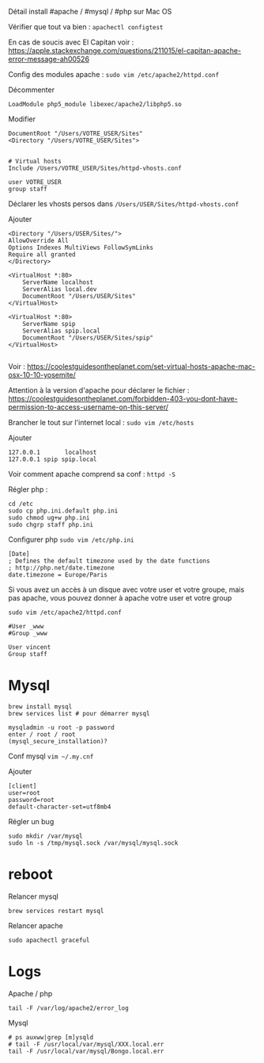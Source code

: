 Détail install #apache / #mysql / #php sur Mac OS

Vérifier que tout va bien : `apachectl configtest`

En cas de soucis avec El Capitan voir : https://apple.stackexchange.com/questions/211015/el-capitan-apache-error-message-ah00526

Config des modules apache : `sudo vim /etc/apache2/httpd.conf`

Décommenter
```
LoadModule php5_module libexec/apache2/libphp5.so
```

Modifier
```
DocumentRoot "/Users/VOTRE_USER/Sites"
<Directory "/Users/VOTRE_USER/Sites">


# Virtual hosts
Include /Users/VOTRE_USER/Sites/httpd-vhosts.conf

user VOTRE_USER
group staff

```

Déclarer les vhosts persos dans `/Users/USER/Sites/httpd-vhosts.conf`

Ajouter
```
<Directory "/Users/USER/Sites/">
AllowOverride All
Options Indexes MultiViews FollowSymLinks
Require all granted
</Directory>

<VirtualHost *:80>
    ServerName localhost
    ServerAlias local.dev
    DocumentRoot "/Users/USER/Sites"
</VirtualHost>

<VirtualHost *:80>
    ServerName spip
    ServerAlias spip.local
    DocumentRoot "/Users/USER/Sites/spip"
</VirtualHost>


```

Voir : https://coolestguidesontheplanet.com/set-virtual-hosts-apache-mac-osx-10-10-yosemite/

Attention à la version d'apache pour déclarer le fichier  : https://coolestguidesontheplanet.com/forbidden-403-you-dont-have-permission-to-access-username-on-this-server/

Brancher le tout sur l'internet local : `sudo vim /etc/hosts`

Ajouter
```
127.0.0.1       localhost
127.0.0.1 spip spip.local
```

Voir comment apache comprend sa conf : `httpd -S `

Régler php : 

```
cd /etc
sudo cp php.ini.default php.ini
sudo chmod ug+w php.ini
sudo chgrp staff php.ini
```

Configurer php `sudo vim /etc/php.ini`

```
[Date]
; Defines the default timezone used by the date functions
; http://php.net/date.timezone
date.timezone = Europe/Paris 
```

Si vous avez un accès à un disque avec votre user et votre groupe, mais pas apache, vous pouvez donner à apache votre user et votre group

`sudo vim /etc/apache2/httpd.conf`

```
#User _www
#Group _www

User vincent
Group staff
```

# Mysql

```
brew install mysql
brew services list # pour démarrer mysql

mysqladmin -u root -p password
enter / root / root
(mysql_secure_installation)?

```
Conf mysql `vim ~/.my.cnf`

Ajouter
```
[client]
user=root
password=root
default-character-set=utf8mb4
```

Régler un bug 

```
sudo mkdir /var/mysql
sudo ln -s /tmp/mysql.sock /var/mysql/mysql.sock
```
# reboot
Relancer mysql
```
brew services restart mysql
```

Relancer apache
```
sudo apachectl graceful
```

# Logs

Apache / php
```
tail -F /var/log/apache2/error_log
```

Mysql
```
# ps auxww|grep [m]ysqld
# tail -F /usr/local/var/mysql/XXX.local.err
tail -F /usr/local/var/mysql/Bongo.local.err
```


